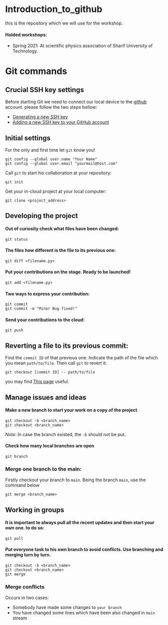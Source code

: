 # Introduction_to_github
this is the repository which we will use for the workshop.

#### Holded workshops:

- Spring 2021: At scientific physics association of Sharif University of Technology. 

# Git commands

## Crucial SSH key settings

Before starting Git we need to connect our local device to the [github](https://https://github.com/) account. please follow the two steps bellow:

- [Generating a new SSH key](https://docs.github.com/en/github/authenticating-to-github/generating-a-new-ssh-key-and-adding-it-to-the-ssh-agent)
- [Adding a new SSH key to your GitHub account](https://docs.github.com/en/github/authenticating-to-github/adding-a-new-ssh-key-to-your-github-account)

## Initial settings

For the only and first time let `git` know you!
```
git config --global user.name "Your Name"
git config --global user.email "yourmail@host.com"
```
Call `git` to start his collaboration at your repository:
```
git init
```
Get your in-cloud project at your local computer:
```
git clone <project_address>
```

## Developing the project
#### Out of curiosity check what files have been changed:
```
git status
```
#### The files how different is the file to its previous one:
```
git diff <filename.py>
```
#### Put your contributions on the stage. Ready to be launched!
```
git add <filename.py>
```

#### Two ways to express your contribution:
```
git commit
git commit -m "Minor Bug fixed!"
```
#### Send your contributions to the cloud:
```
git push
```
## Reverting a file to its previous commit:
Find the `commit ID` of that previous one. Indicate the path of the file which you mean `path/to/file`. Then call `git` to revert it:
```
git checkout [commit ID] -- path/to/file
```
you may find [This page](https://dev.to/lofiandcode/git-and-github-how-to-revert-a-single-file-dha) useful.
## Manage issues and ideas

#### Make a new branch to start your work on a copy of the project
```
git checkout -b <branch_name>
git checkout <branch_name>
```
*Note*: In case the branch existed, the `-b` should not be put.

#### Check how many local branches are open
```
git branch
```

### Merge one branch to the main:
Firstly checkout your branch to `main`. Being the branch `main`, use the command below
```
git merge <branch_name>
```
## Working in groups
#### It is important to always pull all the recent updates and then start your own one. to do so:
```
git pull
```
#### Put everyone task to his own branch to avoid conflicts. Use branching and merging turn by turn.
```
git checkout -b <branch_name>
git checkout <branch_name>
git merge
```
### Merge conflicts
Occurs in two cases:
- Somebody have made some changes to `your branch`
- You have changed some lines which have been also changed in `main` stream
